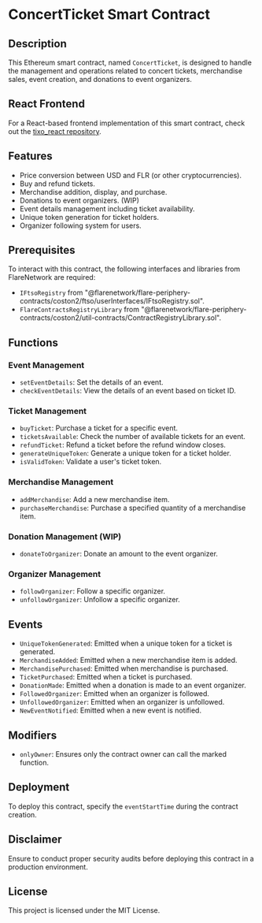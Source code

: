 # ConcertTicket Smart Contract

## Description
This Ethereum smart contract, named `ConcertTicket`, is designed to handle the management and operations related to concert tickets, merchandise sales, event creation, and donations to event organizers. 

## React Frontend

For a React-based frontend implementation of this smart contract, check out the [tixo_react repository](https://github.com/KeithChan02/tixo_react).

## Features

- Price conversion between USD and FLR (or other cryptocurrencies).
- Buy and refund tickets.
- Merchandise addition, display, and purchase.
- Donations to event organizers. (WIP)
- Event details management including ticket availability.
- Unique token generation for ticket holders.
- Organizer following system for users.

## Prerequisites

To interact with this contract, the following interfaces and libraries from FlareNetwork are required:

- `IFtsoRegistry` from "@flarenetwork/flare-periphery-contracts/coston2/ftso/userInterfaces/IFtsoRegistry.sol".
- `FlareContractsRegistryLibrary` from "@flarenetwork/flare-periphery-contracts/coston2/util-contracts/ContractRegistryLibrary.sol".

## Functions

### Event Management

- `setEventDetails`: Set the details of an event.
- `checkEventDetails`: View the details of an event based on ticket ID.
  
### Ticket Management

- `buyTicket`: Purchase a ticket for a specific event.
- `ticketsAvailable`: Check the number of available tickets for an event.
- `refundTicket`: Refund a ticket before the refund window closes.
- `generateUniqueToken`: Generate a unique token for a ticket holder.
- `isValidToken`: Validate a user's ticket token.
  
### Merchandise Management

- `addMerchandise`: Add a new merchandise item.
- `purchaseMerchandise`: Purchase a specified quantity of a merchandise item.
  
### Donation Management (WIP)

- `donateToOrganizer`: Donate an amount to the event organizer.
  
### Organizer Management

- `followOrganizer`: Follow a specific organizer.
- `unfollowOrganizer`: Unfollow a specific organizer.

## Events

- `UniqueTokenGenerated`: Emitted when a unique token for a ticket is generated.
- `MerchandiseAdded`: Emitted when a new merchandise item is added.
- `MerchandisePurchased`: Emitted when merchandise is purchased.
- `TicketPurchased`: Emitted when a ticket is purchased.
- `DonationMade`: Emitted when a donation is made to an event organizer.
- `FollowedOrganizer`: Emitted when an organizer is followed.
- `UnfollowedOrganizer`: Emitted when an organizer is unfollowed.
- `NewEventNotified`: Emitted when a new event is notified.

## Modifiers

- `onlyOwner`: Ensures only the contract owner can call the marked function.

## Deployment

To deploy this contract, specify the `eventStartTime` during the contract creation.

## Disclaimer

Ensure to conduct proper security audits before deploying this contract in a production environment.

## License

This project is licensed under the MIT License.
